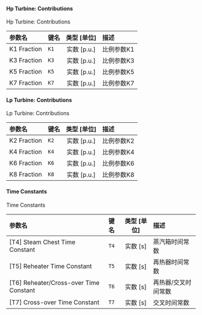 <!--
DO NOT EDIT THIS FILE DIRECTLY.
This file is generated by tools/comp-docs.js.
All changes will be overwritten by regeneration.
-->

<slot class="model-parameters">

#### Hp Turbine: Contributions

Hp Turbine: Contributions

| 参数名 | 键名 | 类型 [单位] | 描述 |
|:------ |:---- |:-----------:|:---- |
| K1 Fraction | `K1` | 实数 [p\.u\.] | 比例参数K1 |
| K3 Fraction | `K3` | 实数 [p\.u\.] | 比例参数K3 |
| K5 Fraction | `K5` | 实数 [p\.u\.] | 比例参数K5 |
| K7 Fraction | `K7` | 实数 [p\.u\.] | 比例参数K7 |

#### Lp Turbine: Contributions

Lp Turbine: Contributions

| 参数名 | 键名 | 类型 [单位] | 描述 |
|:------ |:---- |:-----------:|:---- |
| K2 Fraction | `K2` | 实数 [p\.u\.] | 比例参数K2 |
| K4 Fraction | `K4` | 实数 [p\.u\.] | 比例参数K4 |
| K6 Fraction | `K6` | 实数 [p\.u\.] | 比例参数K6 |
| K8 Fraction | `K8` | 实数 [p\.u\.] | 比例参数K8 |

#### Time Constants

Time Constants

| 参数名 | 键名 | 类型 [单位] | 描述 |
|:------ |:---- |:-----------:|:---- |
| \[T4\] Steam Chest Time Constant | `T4` | 实数 [s] | 蒸汽箱时间常数 |
| \[T5\] Reheater Time Constant | `T5` | 实数 [s] | 再热器时间常数 |
| \[T6\] Reheater/Cross\-over Time Constant | `T6` | 实数 [s] | 再热器/交叉时间常数 |
| \[T7\] Cross\-over Time Constant | `T7` | 实数 [s] | 交叉时间常数 |


</slot>
